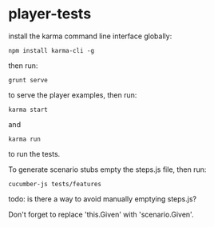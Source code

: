 # player-tests

install the karma command line interface globally:

`npm install karma-cli -g`

then run:

`grunt serve`

to serve the player examples, then run:

`karma start`

and

`karma run`

to run the tests.

To generate scenario stubs empty the steps.js file, then run:

`cucumber-js tests/features`

todo: is there a way to avoid manually emptying steps.js?

Don't forget to replace 'this.Given' with 'scenario.Given'.